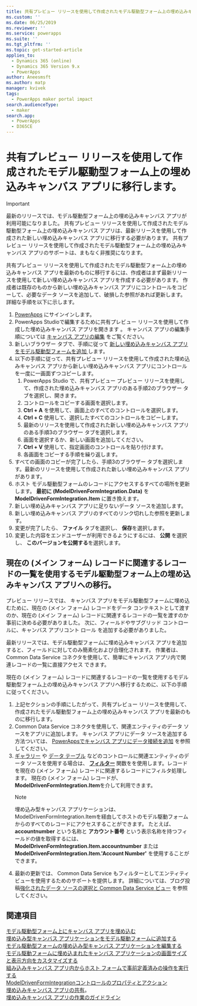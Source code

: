 ```yaml
---
title: 共有プレビュー リリースを使用して作成されたモデル駆動型フォーム上の埋め込みキャンバス アプリへの移行 | MicrosoftDocs
ms.custom: ''
ms.date: 06/25/2019
ms.reviewer: ''
ms.service: powerapps
ms.suite: ''
ms.tgt_pltfrm: ''
ms.topic: get-started-article
applies_to:
  - Dynamics 365 (online)
  - Dynamics 365 Version 9.x
  - PowerApps
author: Aneesmsft
ms.author: matp
manager: kvivek
tags:
  - PowerApps maker portal impact
search.audienceType:
  - maker
search.app:
  - PowerApps
  - D365CE
---
```


# <a name="migrate-embedded-canvas-apps-on-model-driven-forms-created-using-the-public-preview-release"></a>共有プレビュー リリースを使用して作成されたモデル駆動型フォーム上の埋め込みキャンバス アプリに移行します。
> [!IMPORTANT]
> 最新のリリースでは、モデル駆動型フォーム上の埋め込みキャンバス アプリが利用可能になりました。 共有プレビュー リリースを使用して作成されたモデル駆動型フォーム上の埋め込みキャンバス アプリは、最新リリースを使用して作成された新しい埋め込みキャンバス アプリに移行する必要があります。
> 共有プレビュー リリースを使用して作成されたモデル駆動型フォーム上の埋め込みキャンバス アプリのサポートは、まもなく非推奨になります。 

共有プレビュー リリースを使用して作成されたモデル駆動型フォーム上の埋め込みキャンバス アプリを最新のものに移行するには、作成者はまず最新リリースを使用して新しい埋め込みキャンバス アプリを作成する必要があります。 作成者は既存のものから新しい埋め込みキャンバス アプリにコントロールをコピーして、必要なデータ ソースを追加して、破損した参照があれば更新します。 詳細な手順を以下に示します。

1. [PowerApps](https://web.powerapps.com/?utm_source=padocs&utm_medium=linkinadoc&utm_campaign=referralsfromdoc) にサインインします。
2. PowerApps Studioで編集するために共有プレビュー リリースを使用して作成した埋め込みキャンバス アプリを開きます 。 キャンバス アプリの編集手順については [キャンバス アプリの編集](../canvas-apps/edit-app.md) をご覧ください。
3. 新しいブラウザー タブで、手順に従って [新しい埋め込みキャンバス アプリをモデル駆動型フォームを追加 ](embedded-canvas-app-add-classic-designer.md) します。
4. 以下の手順に従って、共有プレビュー リリースを使用して作成された埋め込みキャンバス アプリから新しい埋め込みキャンバス アプリにコントロールを一度に一画面ずつコピーします。
    1. PowerApps Studio で、共有プレビュー プレビュー リリースを使用して、作成された埋め込みキャンバス アプリのある手順2のブラウザー タブを選択し、開きます。
    2. コントロールをコピーする画面を選択します。
    3. **Ctrl + A** を使用して、画面上のすべてのコントロールを選択します。
    4. **Ctrl + C** 使用して、選択したすべてのコントロールをコピーします。
    5. 最新のリリースを使用して作成された新しい埋め込みキャンバス アプリのある手順3のブラウザー タブを選択します。
    6. 画面を選択するか、新しい画面を追加してください。
    7. **Ctrl + V** 使用して、指定画面のコントロールを貼り付けます。
    8. 各画面をコピーする手順を繰り返します。
5. すべての画面のコピーが完了したら、手順3のブラウザー タブを選択します。最新のリリースを使用して作成された新しい埋め込みキャンバス アプリがあります。
6. ホスト モデル駆動型フォームのレコードにアクセスするすべての場所を更新します。 **最初に (ModelDrivenFormIntegration.Data)** を **ModelDrivenFormIntegration.Item** に置き換えます。
7. 新しい埋め込みキャンバス アプリに足りないデータ ソースを追加します。
8. 新しい埋め込みキャンバス アプリのすべてのリンク切れした参照を更新します。 
9. 変更が完了したら、 **ファイル** タブを選択し、 **保存**を選択します。
10. 変更した内容をエンドユーザーが利用できるようにするには、 **公開** を選択し、 **このバージョンを公開する**を選択します。

## <a name="migrating-embedded-canvas-apps-on-model-driven-forms-that-use-a-list-of-records-related-to-the-current-main-form-record"></a>現在の (メイン フォーム) レコードに関連するレコードの一覧を使用するモデル駆動型フォーム上の埋め込みキャンバス アプリへの移行。

プレビュー リリースでは、 キャンバス アプリをモデル駆動型フォームに埋め込むために、現在の (メイン フォーム) レコードをデータ コンテキストとして渡すのか、現在の (メイン フォーム) レコードに関連するレコードの一覧を渡すのか事前に決める必要がありました。 次に、フィールドやサブグリッド コントロールに、キャンバス アプリコント ロール を追加する必要がありました。

最新リリースでは、モデル駆動型フォームに埋め込みキャンバス アプリを追加すると、フィールドに対してのみ簡素化および合理化されます。 作業者は、 Common Data Service コネクタを使用して、簡単にキャンバス アプリ内で関連レコードの一覧に直接アクセス できます。 

現在の (メイン フォーム) レコードに関連するレコードの一覧を使用するモデル駆動型フォーム上の埋め込みキャンバス アプリへ移行するために、以下の手順に従ってください。

1. 上記セクションの手順にしたがって、共有プレビュー リリースを使用して、作成されたモデル駆動型フォーム上の埋め込みキャンバス アプリを最新のものに移行します。
2. Common Data Service コネクタを使用して、関連エンティティのデータ ソースをアプリに追加します。 キャンバス アプリにデータ ソースを追加する方法ついては、 [PowerAppsでキャンバス アプリにデータ接続を追加](../canvas-apps/add-data-connection.md) を参照してください。
3. [ギャラリー](../canvas-apps/controls/control-gallery.md) や [データ テーブル](../canvas-apps/controls/control-data-table.md) などのコントロールに関連エンティティのデータ ソースを使用する場合は、 **[フィルター](../canvas-apps/functions/function-filter-lookup.md)** 関数をを使用します。レコードを現在の (メイン フォーム) レコードに関連するレコードにフィルタ処理します。 現在の (メイン フォーム) レコードが、**ModelDrivenFormIntegration.Item**を介して利用できます。
    > [!NOTE]
    > 埋め込み型キャンバス アプリケーションは、ModelDrivenFormIntegration.Itemを経由してホストのモデル駆動フォームからのすべてのレコードにアクセスすることができます。 たとえば、**accountnumber** という名称と **アカウント番号** という表示名称を持つフィールドの値を取得するには、 **ModelDrivenFormIntegration.Item.accountnumber** または **ModelDrivenFormIntegration.Item.'Account Number'** を使用することができます。
4. 最新の更新では、 Common Data Service もフィルターとしてエンティティ ビューを使用するためのサポートを提供します。 詳細については、ブログ投稿[強化されたデータ ソースの選択と Common Data Service ビュー](https://powerapps.microsoft.com/blog/improved-data-source-selection-and-common-data-service-views/) を参照してください。 

## <a name="see-also"></a>関連項目
[モデル駆動型フォーム上にキャンバス アプリを埋め込む](embed-canvas-app-in-form.md) <br />
[埋め込み型キャンバス アプリケーションをモデル駆動フォームに追加する](embedded-canvas-app-add-classic-designer.md) <br />
[モデル駆動型フォームの埋め込み型キャンバス アプリケーションを編集する](embedded-canvas-app-edit-classic-designer.md) <br />
[モデル駆動フォームに埋め込まれたキャンバス アプリケーションの画面サイズと表示方向をカスタマイズする](embedded-canvas-app-customize-screen.md) <br />
[組み込みキャンバス アプリ内からホスト フォームで事前定義済みの操作を実行する](embedded-canvas-app-actions.md) <br />
[ModelDrivenFormIntegrationコントロールのプロパティとアクション](embedded-canvas-app-properties-actions.md) <br />
[埋め込みキャンバス アプリの共有](share-embedded-canvas-app.md)。 <br />
[埋め込みキャンバス アプリの作業のガイドライン](embedded-canvas-app-guidelines.md) <br />
